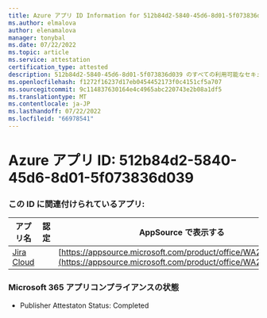 ```yaml
---
title: Azure アプリ ID Information for 512b84d2-5840-45d6-8d01-5f073836d039
ms.author: elmalova
author: elenamalova
manager: tonybal
ms.date: 07/22/2022
ms.topic: article
ms.service: attestation
certification_type: attested
description: 512b84d2-5840-45d6-8d01-5f073836d039 のすべての利用可能なセキュリティとコンプライアンス情報。
ms.openlocfilehash: f1272f16237d17eb0454452173f0c4151cf5a707
ms.sourcegitcommit: 9c114837630164e4c4965abc220743e2b08a1df5
ms.translationtype: MT
ms.contentlocale: ja-JP
ms.lasthandoff: 07/22/2022
ms.locfileid: "66978541"
---
```

# <a name="azure-app-id-512b84d2-5840-45d6-8d01-5f073836d039"></a>Azure アプリ ID: 512b84d2-5840-45d6-8d01-5f073836d039


### <a name="apps-associated-with-this-id"></a>この ID に関連付けられているアプリ:
| **アプリ名** | **認定** | **AppSource で表示する** |
|--------------|---------------|-----------------------|
| [Jira Cloud](../forward/WA200002140.md) |  | [https://appsource.microsoft.com/product/office/WA200002140](https://appsource.microsoft.com/product/office/WA200002140) |

### <a name="microsoft-365-app-compliance-status"></a>Microsoft 365 アプリコンプライアンスの状態
- Publisher Attestaton Status: Completed
